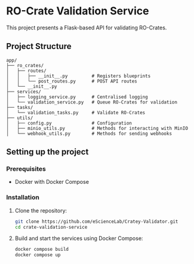 # RO-Crate Validation Service

This project presents a Flask-based API for validating RO-Crates.

## Project Structure

```
app/
├── ro_crates/
│   ├── routes/
│   │   ├── __init__.py         # Registers blueprints
│   │   └── post_routes.py      # POST API routes
│   └── __init__.py             
├── services/
│   ├── logging_service.py      # Centralised logging
│   └── validation_service.py   # Queue RO-Crates for validation
├── tasks/
│   └── validation_tasks.py     # Validate RO-Crates
├── utils/
│   ├── config.py               # Configuration
│   ├── minio_utils.py          # Methods for interacting with MinIO
│   └── webhook_utils.py        # Methods for sending webhooks
```

## Setting up the project

### Prerequisites

- Docker with Docker Compose

### Installation

1. Clone the repository:
    ```bash
   git clone https://github.com/eScienceLab/Cratey-Validator.git
   cd crate-validation-service
   ```

2. Build and start the services using Docker Compose:
    ```bash
   docker compose build
   docker compose up
   ```
